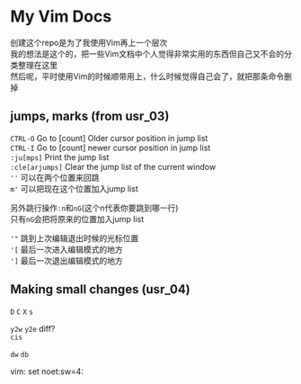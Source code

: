 # My Vim Docs
创建这个repo是为了我使用Vim再上一个层次 <br />
我的想法是这个的，把一些Vim文档中个人觉得非常实用的东西但自己又不会的分类整理在这里 <br />
然后呢，平时使用Vim的时候顺带用上，什么时候觉得自己会了，就把那条命令删掉 <br />

## jumps, marks (from usr_03)
`CTRL-O`		Go to [count] Older cursor position in jump list <br />
`CTRL-I`		Go to [count] newer cursor position in jump list <br />
`:ju[mps]`		Print the jump list <br />
`:cle[arjumps]`	Clear the jump list of the current window <br />
`''`			可以在两个位置来回跳 <br />
`m'`			可以把现在这个位置加入jump list <br />

另外跳行操作`:n`和`nG`(这个n代表你要跳到哪一行) <br />
只有`nG`会把将原来的位置加入jump list <br /> 

`'"`			跳到上次编辑退出时候的光标位置 <br />
`'[`			最后一次进入编辑模式的地方 <br />
`']`			最后一次退出编辑模式的地方 <br />

## Making small changes (usr_04)
`D`
`C`
`X`
`s`

`y2w` `y2e` diff? <br />
`cis`

`dw` `db`


vim: set noet:sw=4:
